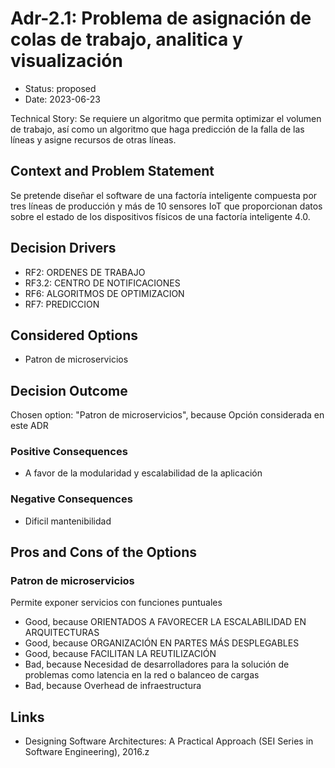 # Adr-2.1: Problema de asignación de colas de trabajo, analitica y visualización

* Status: proposed
* Date: 2023-06-23

Technical Story: Se requiere un algoritmo que permita optimizar el volumen de trabajo, así como un algoritmo que haga predicción de la falla de las líneas y asigne recursos de otras líneas.

## Context and Problem Statement

Se pretende diseñar el software de una factoría inteligente compuesta por tres líneas de
producción y más de 10 sensores IoT que proporcionan datos sobre el estado de los dispositivos
físicos de una factoría inteligente 4.0.

## Decision Drivers

* RF2: ORDENES DE TRABAJO
* RF3.2: CENTRO DE NOTIFICACIONES
* RF6: ALGORITMOS DE OPTIMIZACION
* RF7: PREDICCION

## Considered Options

* Patron de microservicios

## Decision Outcome

Chosen option: "Patron de microservicios", because Opción considerada en este ADR

### Positive Consequences

* A favor de la modularidad y escalabilidad de la aplicación

### Negative Consequences

* Dificil mantenibilidad

## Pros and Cons of the Options

### Patron de microservicios

Permite exponer servicios con funciones puntuales

* Good, because ORIENTADOS A FAVORECER LA ESCALABILIDAD EN ARQUITECTURAS
* Good, because ORGANIZACIÓN EN PARTES MÁS DESPLEGABLES
* Good, because FACILITAN LA REUTILIZACIÓN
* Bad, because Necesidad de desarrolladores para la solución de problemas como latencia en la red o balanceo de cargas
* Bad, because Overhead de infraestructura

## Links

* Designing Software Architectures: A Practical Approach (SEI Series in Software Engineering), 2016.z
